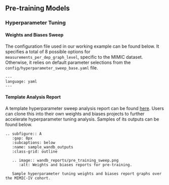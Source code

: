 ## Pre-training Models

### Hyperparameter Tuning

#### Weights and Biases Sweep

The configuration file used in our working example can be found below. It specifies a total of 8 possible
options for `measurements_per_dep_graph_level`, specific to the MIMIC dataset. Otherwise, it relies on default
parameter selections from the `config/hyperparameter_sweep_base.yaml` file.

```{literalinclude} hyperparameter_sweep.yml
---
language: yaml
---
```

#### Template Analysis Report

A template hyperparameter sweep analysis report can be found
[here](https://wandb.ai/mmd/MIMIC_FMs_Public/reports/Hyperparameter-Tuning-Sweep--Vmlldzo0NjM3MDg1?accessToken=c5g4i8ba2solm7k92j0id9ihm3w9or0uuh50wshhuop42bcioksm0f40teeqd8yu).
Users can clone this into their own weights and biases projects to further accelerate hyperparameter tuning
analysis. Samples of its outputs can be found below.

```{eval-rst}
.. subfigure:: A
   :gap: 8px
   :subcaptions: below
   :name: sample_wandb_outputs
   :class-grid: outline

   .. image:: wandb_reports/pre_training_sweep.png
      :alt: Weights and biases reports for pre-training.

   Sample hyperparameter tuning weights and biases report graphs over the MIMIC-IV cohort.
```
